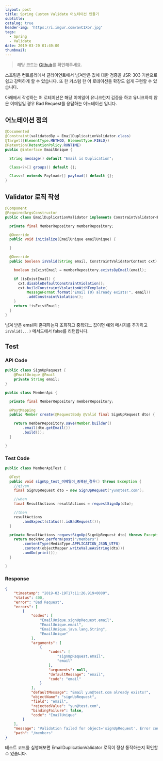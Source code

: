 ```yaml
---
layout: post
title: Spring Custom Validate 어노테이션 만들기
subtitle:
catalog: true
header-img: 'https://i.imgur.com/avC1Xor.jpg'
tags:
  - Spring
  - Validate
date: 2019-03-20 01:40:00
thumbnail:
---
```


> 해당 코드는 [Github](https://github.com/cheese10yun/blog-sample/tree/master/custom-validation)를 확인해주세요.

스프링은 컨트롤러에서 클라이언트에서 넘겨받은 값에 대한 검증을 JSR-303 기반으로 쉽고 강력하게 할 수 있습니다. 또 한 커스텀 한 어 로테이션을 확장도 쉽게 구현할 수 있습니다.


아래에서 작성하는 어 로테이션은 해당 이메일이 유니크한지 검증을 하고 유니크하지 않은 이메일일 경우 Bad Request를 응답하는 어노테이션 입니다.


## 어노테이션 정의
```java
@Documented
@Constraint(validatedBy = EmailDuplicationValidator.class)
@Target({ElementType.METHOD, ElementType.FIELD})
@Retention(RetentionPolicy.RUNTIME)
public @interface EmailUnique {

  String message() default "Email is Duplication";

  Class<?>[] groups() default {};

  Class<? extends Payload>[] payload() default {};
}
```


## Validator 로직 작성
```java
@Component
@RequiredArgsConstructor
public class EmailDuplicationValidator implements ConstraintValidator<EmailUnique, String> {

  private final MemberRepository memberRepository;

  @Override
  public void initialize(EmailUnique emailUnique) {

  }

  @Override
  public boolean isValid(String email, ConstraintValidatorContext cxt) {

    boolean isExistEmail = memberRepository.existsByEmail(email);

    if (isExistEmail) {
      cxt.disableDefaultConstraintViolation();
      cxt.buildConstraintViolationWithTemplate(
          MessageFormat.format("Email {0} already exists!", email))
          .addConstraintViolation();
    }
    return !isExistEmail;
  }
}
```

넘겨 받은 email이 존재하는지 조회하고 중복되느 값이면 예외 메시지를 추가하고 `isValid(...)` 메서드에서 false를 리턴합니다. 


## Test

### API Code

```java
public class SignUpRequest {
    @EmailUnique @Email
    private String email;
}

public class MemberApi {

  private final MemberRepository memberRepository;

  @PostMapping
  public Member create(@RequestBody @Valid final SignUpRequest dto) {

    return memberRepository.save(Member.builder()
        .email(dto.getEmail())
        .build());
  }

}
```

### Test Code
```java
public class MemberApiTest {

  @Test
  public void signUp_test_이메일이_중복된_경우() throws Exception {
    //given
    final SignUpRequest dto = new SignUpRequest("yun@test.com");

    //when
    final ResultActions resultActions = requestSignUp(dto);

    //then
    resultActions
        .andExpect(status().isBadRequest());
  }

  private ResultActions requestSignUp(SignUpRequest dto) throws Exception {
    return mockMvc.perform(post("/members")
        .contentType(MediaType.APPLICATION_JSON_UTF8)
        .content(objectMapper.writeValueAsString(dto)))
        .andDo(print());
  }

}
```


### Response

```json
{
    "timestamp": "2019-03-19T17:11:26.919+0000",
    "status": 400,
    "error": "Bad Request",
    "errors": [
        {
            "codes": [
                "EmailUnique.signUpRequest.email",
                "EmailUnique.email",
                "EmailUnique.java.lang.String",
                "EmailUnique"
            ],
            "arguments": [
                {
                    "codes": [
                        "signUpRequest.email",
                        "email"
                    ],
                    "arguments": null,
                    "defaultMessage": "email",
                    "code": "email"
                }
            ],
            "defaultMessage": "Email yun@test.com already exists!",
            "objectName": "signUpRequest",
            "field": "email",
            "rejectedValue": "yun@test.com",
            "bindingFailure": false,
            "code": "EmailUnique"
        }
    ],
    "message": "Validation failed for object='signUpRequest'. Error count: 1",
    "path": "/members"
}
```

테스트 코드를 실행해보면 EmailDuplicationValidator 로직이 정상 동작하는지 확인할 수 있습니다.